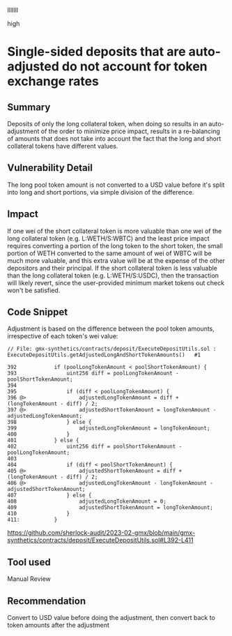 IllIllI

high

# Single-sided deposits that are auto-adjusted do not account for token exchange rates

## Summary

Deposits of only the long collateral token, when doing so results in an auto-adjustment of the order to minimize price impact, results in a re-balancing of amounts that does not take into account the fact that the long and short collateral tokens have different values.


## Vulnerability Detail

The long pool token amount is not converted to a USD value before it's split into long and short portions, via simple division of the difference.

## Impact

If one wei of the short collateral token is more valuable than one wei of the long collateral token (e.g. L:WETH/S:WBTC) and the least price impact requires converting a portion of the long token to the short token, the small portion of WETH converted to the same amount of wei of WBTC will be much more valuable, and this extra value will be at the expense of the other depositors and their principal. If the short collateral token is less valuable than the long collateral token (e.g. L:WETH/S:USDC), then the transaction will likely revert, since the user-provided minimum market tokens out check won't be satisfied.


## Code Snippet

Adjustment is based on the difference between the pool token amounts, irrespective of each token's wei value:

```solidity
// File: gmx-synthetics/contracts/deposit/ExecuteDepositUtils.sol : ExecuteDepositUtils.getAdjustedLongAndShortTokenAmounts()   #1

392            if (poolLongTokenAmount < poolShortTokenAmount) {
393                uint256 diff = poolLongTokenAmount - poolShortTokenAmount;
394    
395                if (diff < poolLongTokenAmount) {
396 @>                 adjustedLongTokenAmount = diff + (longTokenAmount - diff) / 2;
397 @>                 adjustedShortTokenAmount = longTokenAmount - adjustedLongTokenAmount;
398                } else {
399                    adjustedLongTokenAmount = longTokenAmount;
400                }
401            } else {
402                uint256 diff = poolShortTokenAmount - poolLongTokenAmount;
403    
404                if (diff < poolShortTokenAmount) {
405 @>                 adjustedShortTokenAmount = diff + (longTokenAmount - diff) / 2;
406 @>                 adjustedLongTokenAmount - longTokenAmount - adjustedShortTokenAmount;
407                } else {
408                    adjustedLongTokenAmount = 0;
409                    adjustedShortTokenAmount = longTokenAmount;
410                }
411:           }
```
https://github.com/sherlock-audit/2023-02-gmx/blob/main/gmx-synthetics/contracts/deposit/ExecuteDepositUtils.sol#L392-L411

## Tool used

Manual Review


## Recommendation

Convert to USD value before doing the adjustment, then convert back to token amounts after the adjustment
